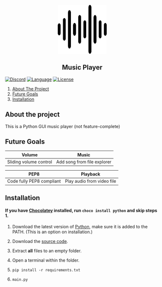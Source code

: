 <p align="center">
    <a href="https://github.com/Bobertkiller/Music-Player">
        <img src="Docs/assets/logo.png" alt="Logo" width="160" height="160">
    </a>

<h2 align="center"> Music Player</h2>

[![Discord][discord-shield]][discord-url]
[![Language][language-shield]][language-url]
[![License][license-shield]][license-url]

<ol>
    <li><a href="#about-the-project">About The Project</a></li>
    <li><a href="#future-goals">Future Goals</a></li>
    <li><a href="#installation">Installation</a></li>
</ol>

<!-- [![Downloads][downloads-shield]][downloads-url] --> 
<!-- Uncomment when a release is made -->

## About the project
This is a Python GUI music player (not feature-complete)

## Future Goals

|Volume|Music|
|:---:|:---:|
|Sliding volume control|Add song from file explorer|

|PEP8|Playback|
|:---:|:---:|
|Code fully PEP8 compliant|Play audio from video file|

## Installation

#### If you have [Chocolatey](https://chocolatey.org/) installed, run `choco install python` and skip steps 1.

1) Download the latest version of [Python](https://www.python.org/downloads/), make sure it is added to the PATH. (This is an option on installation.)

2) Download the [source code](https://github.com/Bobertkiller/Music-Player/archive/refs/heads/main.zip).

3) Extract **all** files to an empty folder.

4) Open a terminal within the folder.

5) `pip install -r requirements.txt`

6) `main.py`


<!-- [downloads-shield]: https://img.shields.io/github/downloads/Bobertkiller/Music-Player/total?style=for-the-badge&logo=github
[downloads-url]: https://github.com/Bobertkiller/Music-Player/releases/latest -->
<!-- Uncomment when a release is made -->

[language-shield]: https://img.shields.io/github/languages/top/Bobertkiller/Music-Player?logo=python&logoColor=yellow&style=for-the-badge
[language-url]: https://www.python.org/

[license-shield]: https://img.shields.io/github/license/Bobertkiller/Music-Player?style=for-the-badge
[license-url]: https://github.com/Bobertkiller/Music-Player/blob/main/LICENSE

[discord-shield]: https://img.shields.io/discord/1068543728274382868?color=7289da&label=Support&logo=discord&logoColor=7289da&style=for-the-badge
[discord-url]: https://discord.gg/7qK8sfEq2q
[discord-banner]: https://discordapp.com/api/guilds/1068543728274382868/widget.png?style=banner2